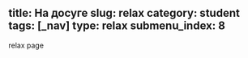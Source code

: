title: На досуге
slug: relax
category: student
tags: [_nav]
type: relax
submenu_index: 8
---

relax page
